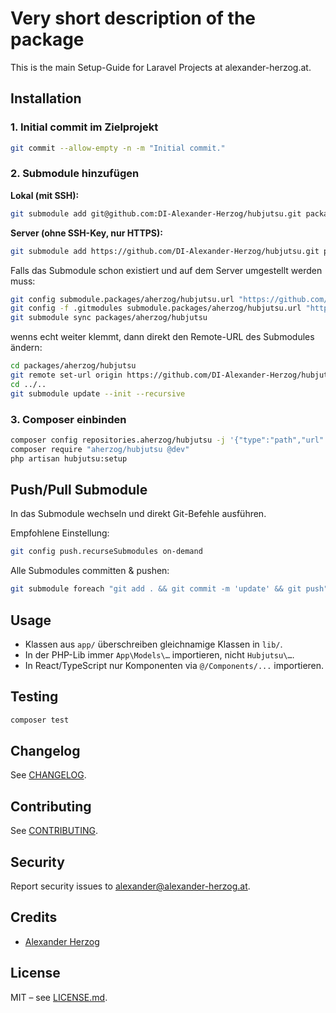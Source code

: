 # Very short description of the package

This is the main Setup-Guide for Laravel Projects at alexander-herzog.at.

## Installation

### 1. Initial commit im Zielprojekt

```bash
git commit --allow-empty -n -m "Initial commit."
```

### 2. Submodule hinzufügen

**Lokal (mit SSH):**

```bash
git submodule add git@github.com:DI-Alexander-Herzog/hubjutsu.git packages/aherzog/hubjutsu
```

**Server (ohne SSH-Key, nur HTTPS):**

```bash
git submodule add https://github.com/DI-Alexander-Herzog/hubjutsu.git packages/aherzog/hubjutsu
```

Falls das Submodule schon existiert und auf dem Server umgestellt werden muss:

```bash
git config submodule.packages/aherzog/hubjutsu.url "https://github.com/DI-Alexander-Herzog/hubjutsu.git"
git config -f .gitmodules submodule.packages/aherzog/hubjutsu.url "https://github.com/DI-Alexander-Herzog/hubjutsu.git"
git submodule sync packages/aherzog/hubjutsu
```

wenns echt weiter klemmt, dann direkt den Remote-URL des Submodules ändern:
```bash
cd packages/aherzog/hubjutsu
git remote set-url origin https://github.com/DI-Alexander-Herzog/hubjutsu.git
cd ../..
git submodule update --init --recursive
```

### 3. Composer einbinden

```bash
composer config repositories.aherzog/hubjutsu -j '{"type":"path","url":"./packages/aherzog/hubjutsu","options":{"symlink":true}}'
composer require "aherzog/hubjutsu @dev"
php artisan hubjutsu:setup
```

## Push/Pull Submodule

In das Submodule wechseln und direkt Git-Befehle ausführen.

Empfohlene Einstellung:

```bash
git config push.recurseSubmodules on-demand
```

Alle Submodules committen & pushen:

```bash
git submodule foreach "git add . && git commit -m 'update' && git push"
```

## Usage


   * Klassen aus `app/` überschreiben gleichnamige Klassen in `lib/`.
   * In der PHP-Lib immer `App\Models\…` importieren, nicht `Hubjutsu\…`.
   * In React/TypeScript nur Komponenten via `@/Components/...` importieren.

## Testing

```bash
composer test
```

## Changelog

See [CHANGELOG](CHANGELOG.md).

## Contributing

See [CONTRIBUTING](CONTRIBUTING.md).

## Security

Report security issues to [alexander@alexander-herzog.at](mailto:alexander@alexander-herzog.at).

## Credits

* [Alexander Herzog](https://github.com/aherzog)

## License

MIT – see [LICENSE.md](LICENSE.md).
